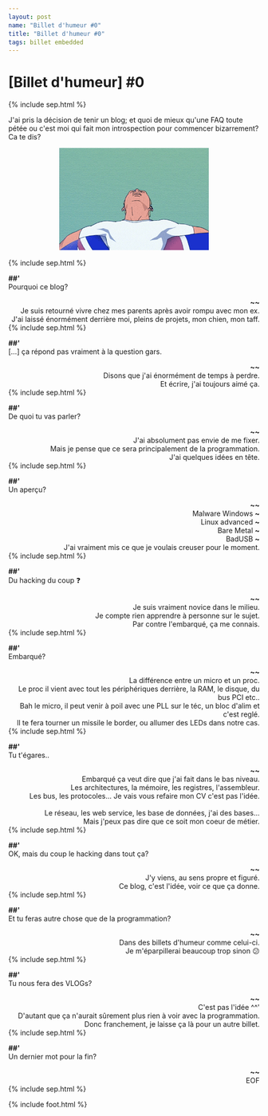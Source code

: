 ```yaml
---
layout: post
name: "Billet d'humeur #0"
title: "Billet d'humeur #0"
tags: billet embedded
---
```


# [Billet d'humeur] #0

{% include sep.html %}

J'ai pris la décision de tenir un blog; et quoi de mieux qu'une FAQ toute pétée ou c'est moi qui fait mon introspection pour commencer bizarrement? Ca te dis?

<div style="text-align: center;">
    <img src="../../assets/img/bh0/gto.gif" width="300" alt="">
</div>

{% include sep.html %}

**##'** <br> 
Pourquoi ce blog?

<div style="text-align: right"> 
    <b>~~</b> <br>
    Je suis retourné vivre chez mes parents après avoir rompu avec mon ex. <br>
    J'ai laissé énormément derrière moi, pleins de projets, mon chien, mon taff.
</div>
{% include sep.html %}

**##'** <br> 
[…] ça répond pas vraiment à la question gars.

<div style="text-align: right"> 
    <b>~~</b> <br>
    Disons que j'ai énormément de temps à perdre. <br>
    Et écrire, j'ai toujours aimé ça.
</div>
{% include sep.html %}

**##'** <br> 
De quoi tu vas parler?

<div style="text-align: right"> 
    <b>~~</b> <br>
    J'ai absolument pas envie de me fixer. <br>
    Mais je pense que ce sera principalement de la programmation. <br>
    J'ai quelques idées en tête.
</div>
{% include sep.html %}

**##'** <br> 
Un aperçu?

<div style="text-align: right"> 
    <b>~~</b> <br>
    Malware Windows <b>~</B> <br>
    Linux advanced <b>~</B> <br>
    Bare Metal <b>~</B> <br>
    BadUSB <b>~</B> <br>
    J'ai vraiment mis ce que je voulais creuser pour le moment.
</div>
{% include sep.html %}

**##'** <br> 
Du hacking du coup ❓

<div style="text-align: right"> 
    <b>~~</b> <br>
    Je suis vraiment novice dans le milieu. <br>
    Je compte rien apprendre à personne sur le sujet. <br>
    Par contre l'embarqué, ça me connais.
</div>
{% include sep.html %}

**##'** <br> 
Embarqué?

<div style="text-align: right"> 
    <b>~~</b> <br>
    La différence entre un micro et un proc. <br>
    Le proc il vient avec tout les périphériques derrière, la RAM, le disque, du bus PCI etc.. <br>
    Bah le micro, il peut venir à poil avec une PLL sur le téc, un bloc d'alim et c'est reglé. <br>
    ll te fera tourner un missile le border, ou allumer des LEDs dans notre cas.
</div>
{% include sep.html %}

**##'** <br> 
Tu t'égares..

<div style="text-align: right"> 
    <b>~~</b> <br>
    Embarqué ça veut dire que j'ai fait dans le bas niveau. <br>
    Les architectures, la mémoire, les registres, l'assembleur. <br>
    Les bus, les protocoles... Je vais vous refaire mon CV c'est pas l'idée. <br>
    <br>
    Le réseau, les web service, les base de données, j'ai des bases... <br>
    Mais j'peux pas dire que ce soit mon coeur de métier.
</div>
{% include sep.html %}

**##'** <br> 
OK, mais du coup le hacking dans tout ça?

<div style="text-align: right"> 
    <b>~~</b> <br>
    J'y viens, au sens propre et figuré. <br>
    Ce blog, c'est l'idée, voir ce que ça donne. <br>
</div>
{% include sep.html %}

**##'** <br> 
Et tu feras autre chose que de la programmation?

<div style="text-align: right"> 
    <b>~~</b> <br>
    Dans des billets d'humeur comme celui-ci. <br>
    Je m'éparpillerai beaucoup trop sinon 😕
</div>
{% include sep.html %}

**##'** <br> 
Tu nous fera des VLOGs?

<div style="text-align: right"> 
    <b>~~</b> <br>
    C'est pas l'idée ^^' <br>
    D'autant que ça n'aurait sûrement plus rien à voir avec la programmation. <br>
    Donc franchement, je laisse ça là pour un autre billet.
</div>
{% include sep.html %}

**##'** <br> 
Un dernier mot pour la fin?

<div style="text-align: right"> 
    <b>~~</b> <br>
    EOF
</div>
{% include sep.html %}

{% include foot.html %}